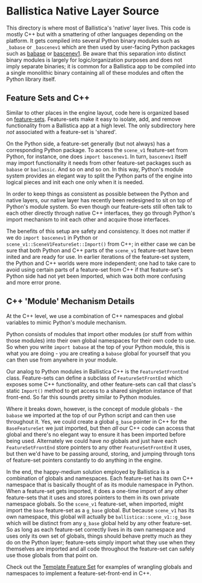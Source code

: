 # Ballistica Native Layer Source

This directory is where most of Ballistica's 'native' layer lives. This code is
mostly C++ but with a smattering of other languages depending on the platform.
It gets compiled into several Python binary modules such as `_babase` or
`_bascenev1` which are then used by user-facing Python packages such as
[babase](../assets/ba_data/python/babase) or
[bascenev1](../assets/ba_data/python/bascenev1). Be aware that this separation
into distinct binary modules is largely for logic/organization purposes and does
not imply separate binaries; it is common for a Ballistica app to be
compiled into a single monolithic binary containing all of these modules
and often the Python library itself.

## Feature Sets and C++

Similar to other places in the engine layout, code here is organized based on
[feature-sets](../../config/featuresets). Feature-sets make it easy to isolate,
add, and remove functionality from a Ballistica app at a high level. The only
subdirectory here *not* associated with a feature-set is 'shared'.

On the Python side, a feature-set generally (but not always) has a corresponding
Python package. To access the `scene_v1` feature-set from Python, for instance,
one does `import bascenev1`. In turn, `bascenev1` itself may import
functionality it needs from other feature-set packages such as `babase` or
`baclassic`. And so on and so on. In this way, Python's module system provides
an elegant way to split the Python parts of the engine into logical pieces and
init each one only when it is needed.

In order to keep things as consistent as possible between the Python and native
layers, our native layer has recently been redesigned to sit on top of Python's
module system. So even though our feature-sets still often talk to each other
directly through native C++ interfaces, they go through Python's import
mechanism to init each other and acquire those interfaces.

The benefits of this setup are safety and consistency. It does not matter if we
do `import bascenev1` in Python or `scene_v1::SceneV1FeatureSet::Import()` from
C++; in either case we can be sure that both Python and C++ parts of the
`scene_v1` feature-set have been inited and are ready for use. In earlier
iterations of the feature-set system, the Python and C++ worlds were more
independent; one had to take care to avoid using certain parts of a feature-set
from C++ if that feature-set's Python side had not yet been imported, which was
both more confusing and more error prone.

## C++ 'Module' Mechanism Details

At the C++ level, we use a combination of C++ namespaces and global variables
to mimic Python's module mechanism.

Python consists of modules that import other modules (or stuff from within those
modules) into their own global namespaces for their own code to use. So when you
write `import babase` at the top of your Python module, this is what you are
doing - you are creating a `babase` global for yourself that you can then use
from anywhere in your module.

Our analog to Python modules in Ballistica C++ is the `FeatureSetFrontEnd`
class. Feature-sets can define a subclass of `FeatureSetFrontEnd` which exposes
some C++ functionality, and other feature-sets can call that class's static
`Import()` method to get access to a shared singleton instance of that
front-end. So far this sounds pretty similar to Python modules.

Where it breaks down, however, is the concept of module globals - the `babase`
we imported at the top of our Python script and can then use throughout it. Yes,
we could create a global `g_base` pointer in C++ for the `BaseFeatureSet` we
just imported, but then *all* our C++ code can access that global and there's no
elegant way to ensure it has been imported before being used. Alternately we
could have *no* globals and just have each `FeatureSetFrontEnd` store pointers
to any other `FeatureSetFrontEnd` it uses, but then we'd have to be passing
around, storing, and jumping through tons of feature-set pointers constantly to
do anything in the engine.

In the end, the happy-medium solution employed by Ballistica is a combination of
globals and namespaces. Each feature-set has its own C++ namespace that is
basically thought of as its module namespace in Python. When a feature-set gets
imported, it does a one-time import of any other feature-sets that it uses and
stores pointers to them in its own private namespace globals. So the `scene_v1`
feature-set, when imported, might import the `base` feature-set as a `g_base`
global. But because `scene_v1` has its own namespace, this global will actually
be `ballistica::scene_v1::g_base` which will be distinct from any `g_base`
global held by any other feature-set. So as long as each feature-set correctly
lives in its own namespace and uses only its own set of globals, things should
behave pretty much as they do on the Python layer; feature-sets simply import
what they use when they themselves are imported and all code throughout the
feature-set can safely use those globals from that point on.

Check out the [Template Feature Set](template_fs) for examples of wrangling
globals and namespaces to implement a feature-set-front-end in C++.
